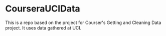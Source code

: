 CourseraUCIData
===============

This is a repo based on the project for Courser's Getting and Cleaning Data project. It uses data gathered at UCI.
